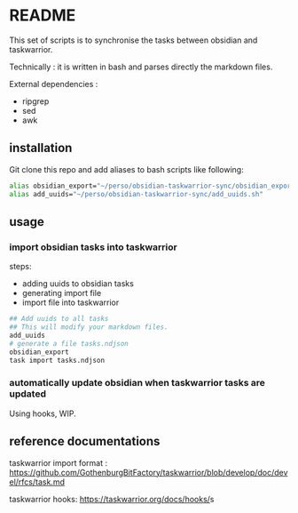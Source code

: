 # README

This set of scripts is to synchronise the tasks between obsidian and taskwarrior.

Technically : it is written in bash and parses directly the markdown files.



External dependencies :

- ripgrep
- sed
- awk

## installation

Git clone this repo and add aliases to bash scripts like following:
```bash
alias obsidian_export="~/perso/obsidian-taskwarrior-sync/obsidian_export.sh"
alias add_uuids="~/perso/obsidian-taskwarrior-sync/add_uuids.sh"
```


## usage

### import obsidian tasks into taskwarrior

steps:

- adding uuids to obsidian tasks
- generating import file
- import file into taskwarrior

```bash
## Add uuids to all tasks
## This will modify your markdown files.
add_uuids
# generate a file tasks.ndjson
obsidian_export
task import tasks.ndjson
```

### automatically update obsidian when taskwarrior tasks are updated

Using hooks, WIP.

## reference documentations

taskwarrior import format : <https://github.com/GothenburgBitFactory/taskwarrior/blob/develop/doc/devel/rfcs/task.md>

taskwarrior hooks: <https://taskwarrior.org/docs/hooks/>s

